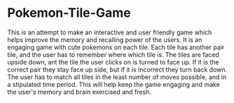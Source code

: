 # Pokemon-Tile-Game
This is an attempt to make an interactive and user friendly game which helps improve the memory and recalling power of the users. It is an engaging game with cute pokemons on each tile. Each tile has another pair tile, and the user has to remember where which tile is. The tiles are faced upside down, ant the tile the user clicks on is turned to face up. If  it is the correct pair they stay face up side, but if it is incorrect they turn back down. The user has to match all tiles in the least number of moves possible, and in a stipulated time period. This will help keep the game engaging and make the user's memory and brain exercised and fresh.
